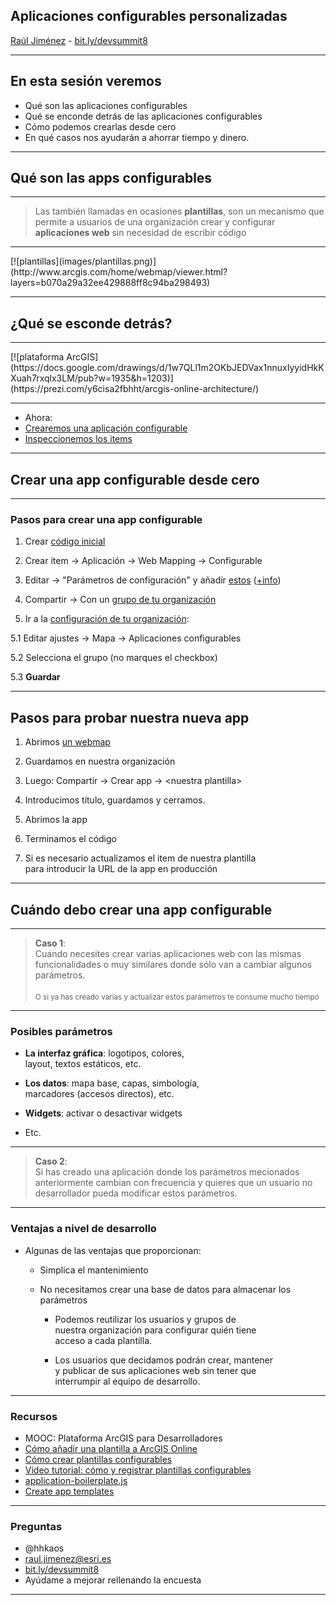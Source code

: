 <!-- .slide: class="title" -->
## Aplicaciones configurables personalizadas

[Raúl Jiménez](http://geodevelopers.org/members/139909072) - [bit.ly/devsummit8](http://esri-es.github.io/devsummits-esri-spain/2016/aplicaciones-configurables-personalizadas)

---

<!-- .slide: class="agenda" -->

## En esta sesión veremos

* Qué son las aplicaciones configurables
* Qué se enconde detrás de las aplicaciones configurables
* Cómo podemos crearlas desde cero
* En qué casos nos ayudarán a ahorrar tiempo y dinero.

---

<!-- .slide: class="section" -->

## Qué son las apps configurables

---

<!-- .slide: class="background" -->

> Las también llamadas en ocasiones **plantillas**, son un mecanismo
que permite a usuarios de una organización crear y configurar
**aplicaciones web** sin necesidad de escribir código

---

<!-- .slide: class="white-background" -->

<div class="stretch">
[![plantillas](images/plantillas.png)](http://www.arcgis.com/home/webmap/viewer.html?layers=b070a29a32ee429888ff8c94ba298493)
</div>

---

<!-- .slide: class="section" -->

## ¿Qué se esconde detrás?

---

 <div class="stretch">
  [![plataforma ArcGIS](https://docs.google.com/drawings/d/1w7QLl1m2OKbJEDVax1nnuxIyyidHkKXuah7rxqlx3LM/pub?w=1935&h=1203)](https://prezi.com/y6cisa2fbhht/arcgis-online-architecture/)
 </div>

---

<!-- .slide: class="background" -->

* Ahora:
 * [Crearemos una aplicación configurable](http://www.arcgis.com/home/webmap/viewer.html?layers=b070a29a32ee429888ff8c94ba298493)
 * [Inspeccionemos los items](http://www.arcgis.com/home/webmap/viewer.html?layers=b070a29a32ee429888ff8c94ba298493)

---

<!-- .slide: class="section" -->

## Crear una app configurable desde cero


---

<!-- .slide: class="background" -->

### Pasos para crear una app configurable

1. Crear [código inicial](demo/plantilla-configurable.html)

2. Crear item -> Aplicación -> Web Mapping -> Configurable

3. Editar -> "Parámetros de configuración" y añadir [estos](demo/parametros-configuracion.json) ([+info](http://doc.arcgis.com/es/arcgis-online/create-maps/configurable-templates.htm#ESRI_SECTION1_9165F0B2724E49F5ACC9C3DF7578DAB1))

4. Compartir -> Con un [grupo de tu organización](http://www.arcgis.com/home/groups.html)

5. Ir a la [configuración de tu organización](http://hhkaos2.maps.arcgis.com/home/organization.html):

  5.1 Editar ajustes -> Mapa -> Aplicaciones configurables

  5.2 Selecciona el grupo (no marques el checkbox)

  5.3 **Guardar**

---

<!-- .slide: class="background" -->

## Pasos para probar nuestra nueva app


1. Abrimos [un webmap](http://www.arcgis.com/home/webmap/viewer.html?webmap=f2e9b762544945f390ca4ac3671cfa72)

2. Guardamos en nuestra organización

3. Luego: Compartir -> Crear app -> &lt;nuestra plantilla&gt;

4. Introducimos título, guardamos y cerramos.

5. Abrimos la app

6. Terminamos el código

7. Si es necesario actualizamos el item de nuestra plantilla<br>
   para introducir la URL de la app en producción


---

<!-- .slide: class="section" -->

## Cuándo debo crear una app configurable

---

<!-- .slide: class="background" -->

> **Caso 1**: <br>
Cuando necesites crear varias aplicaciones web con las mismas funcionalidades o
muy similares donde sólo van a cambiar algunos parámetros.
<br><br><small>O si ya has creado varias y actualizar estos parámetros te consume mucho tiempo</small>


---

### Posibles parámetros

* **La interfaz gráfica**: logotipos, colores, <br>
	layout, textos estáticos, etc.

* **Los datos**: mapa base, capas, simbología, <br>
	marcadores (accesos directos), etc.

* **Widgets**: activar o desactivar widgets

* Etc.

---

> **Caso 2**: <br>
Si has creado una aplicación donde los parámetros
mecionados anteriormente cambian con frecuencia y
quieres que un usuario no desarrollador pueda modificar
estos parámetros.

---

<!-- .slide: class="background" -->

### Ventajas a nivel de desarrollo

* Algunas de las ventajas que proporcionan:

  * Simplica el mantenimiento

  * No necesitamos crear una base de datos para almacenar los parámetros

	* Podemos reutilizar los usuarios y grupos de<br>
		nuestra organización para configurar quién tiene <br>
		acceso a cada plantilla.

	* Los usuarios que decidamos podrán crear, mantener<br>
		y publicar de sus aplicaciones web sin tener que<br>
		interrumpir al equipo de desarrollo.

---

<!-- .slide: class="background" -->

### Recursos

* MOOC: Plataforma ArcGIS para Desarrolladores
* [Cómo añadir una plantilla a ArcGIS Online](
https://doc.arcgis.com/en/arcgis-online/share-maps/add-items.htm#ESRI_SECTION1_0D1B620254F745AE84F394289F8AF44B)
* [Cómo crear plantillas configurables](http://desarrolladores.esri.es/crear-plantillas-parametrizables-en-arcgis/)
* [Video tutorial: cómo y registrar plantillas configurables](http://desarrolladores.esri.es/granada-bike-tour/)
* [application-boilerplate.js](https://github.com/Esri/application-boilerplate-js)
* [Create app templates](https://doc.arcgis.com/en/arcgis-online/create-maps/create-app-templates.htm)

---

<!-- .slide: class="questions centered" -->

### Preguntas

* @hhkaos
* raul.jimenez@esri.es
* [bit.ly/devsummit8](http://esri-es.github.io/devsummits-esri-spain/2016/aplicaciones-configurables-personalizadas)
* Ayúdame a mejorar rellenando la encuesta

---


<!-- .slide: class="end" -->
